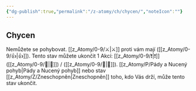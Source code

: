 ```yaml
---
{"dg-publish":true,"permalink":"/z-atomy/ch/chycen/","noteIcon":""}
---
```


## Chycen
Nemůžete se pohybovat. [[z_Atomy/0-9/⚔️\|⚔️]] proti vám mají ([[z_Atomy/0-9/👍\|👍]]). Tento stav můžete ukončit 1 Akcí: [[z_Atomy/0-9/❗\|❗]]  ([[z_Atomy/0-9/🎯\|🎯]]) / ([[z_Atomy/0-9/💪\|💪]]). [[z_Atomy/P/Pády a Nucený pohyb\|Pády a Nucený pohyb]] nebo stav [[z_Atomy/Z/Zneschopněn\|Zneschopněn]] toho, kdo Vás drží, může tento stav ukončit.